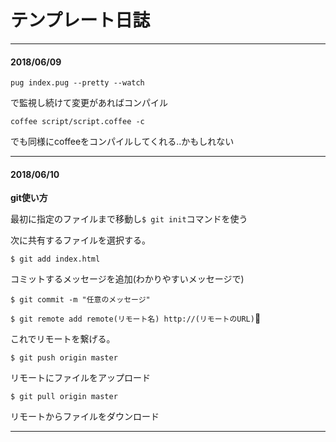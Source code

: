 # テンプレート日誌
---
#### 2018/06/09
```
pug index.pug --pretty --watch
```
で監視し続けて変更があればコンパイル

```
coffee script/script.coffee -c
```
でも同様にcoffeeをコンパイルしてくれる..かもしれない


---
#### 2018/06/10
**git使い方**

最初に指定のファイルまで移動し```$ git init```コマンドを使う

次に共有するファイルを選択する。

```
$ git add index.html
```
コミットするメッセージを追加(わかりやすいメッセージで)
```
$ git commit -m "任意のメッセージ"
```

```$ git remote add remote(リモート名) http://(リモートのURL)```

これでリモートを繋げる。

```$ git push origin master```

リモートにファイルをアップロード

```$ git pull origin master```

リモートからファイルをダウンロード

---
